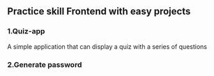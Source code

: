 ## Practice skill Frontend with easy projects
### 1.Quiz-app
A simple application that can display a quiz with a series of questions
### 2.Generate password
